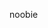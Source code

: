 noobie




<!---
garyrswu/garyrswu is a ✨ special ✨ repository because its `README.md` (this file) appears on your GitHub profile.
You can click the Preview link to take a look at your changes.
--->




